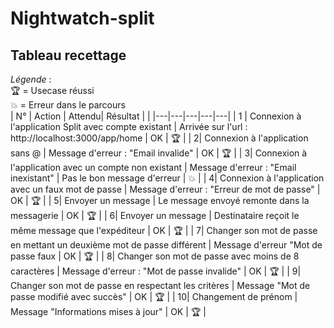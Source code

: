 # Nightwatch-split
## Tableau recettage
*Légende* :  
🏆 = Usecase réussi     
💥 = Erreur dans le parcours  
|  N° |  Action | Attendu|  Résultat |  | 
|---|---|---|---|---|
|  1 | Connexion à l'application Split avec compte existant  |  Arrivée sur l'url : http://localhost:3000/app/home | OK  | 🏆  |
|   2|  Connexion à l'application sans @ | Message d'erreur : "Email invalide"  | OK  | 🏆  |
|   3|  Connexion à l'application avec un compte non existant | Message d'erreur : "Email inexistant" | Pas le bon message d'erreur  | 💥 |
|   4|   Connexion à l'application avec un faux mot de passe | Message d'erreur : "Erreur de mot de passe"  |  OK | 🏆  |
|   5|  Envoyer un message |  Le message envoyé remonte dans la messagerie | OK  | 🏆   |
|   6|  Envoyer un message | Destinataire reçoit le même message que l'expéditeur  | OK  | 🏆   |
|   7|  Changer son mot de passe en mettant un deuxième mot de passe différent |  Message d'erreur "Mot de passe faux | OK  |  🏆  |
|   8|  Changer son mot de passe avec moins de 8 caractères |  Message d'erreur : "Mot de passe invalide"  |  OK | 🏆  |
|   9|  Changer son mot de passe en respectant les critères | Message "Mot de passe modifié avec succès"  | OK  | 🏆  |
|   10| Changement de prénom  |  Message "Informations mises à jour" | OK  |  🏆 |
